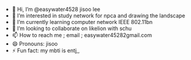 - 👋 Hi, I’m @easywater4528 jisoo lee
- 👀 I’m interested in study network for npca and drawing the landscape
- 🌱 I’m currently learning computer network IEEE 802.11bn
- 💞️ I’m looking to collaborate on likelion with schu
- 📫 How to reach me ; email ; easywater45282gmail.com
- 😄 Pronouns: jisoo
- ⚡ Fun fact: my mbti is entj,,

<!---
easywater4528/easywater4528 is a ✨ special ✨ repository because its `README.md` (this file) appears on your GitHub profile.
You can click the Preview link to take a look at your changes.
--->
